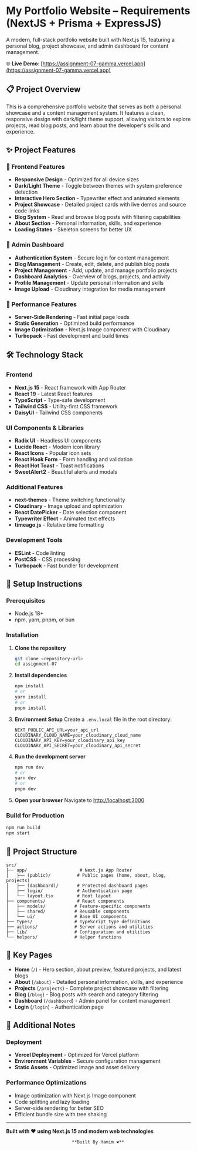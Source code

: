# My Portfolio Website – Requirements (NextJS + Prisma + ExpressJS)

A modern, full-stack portfolio website built with Next.js 15, featuring a personal blog, project showcase, and admin dashboard for content management.

🌐 **Live Demo**: [https://assignment-07-gamma.vercel.app](https://assignment-07-gamma.vercel.app)

## 📋 Project Overview

This is a comprehensive portfolio website that serves as both a personal showcase and a content management system. It features a clean, responsive design with dark/light theme support, allowing visitors to explore projects, read blog posts, and learn about the developer's skills and experience.

## ✨ Project Features

### 🎨 Frontend Features
- **Responsive Design** - Optimized for all device sizes
- **Dark/Light Theme** - Toggle between themes with system preference detection
- **Interactive Hero Section** - Typewriter effect and animated elements
- **Project Showcase** - Detailed project cards with live demos and source code links
- **Blog System** - Read and browse blog posts with filtering capabilities
- **About Section** - Personal information, skills, and experience
- **Loading States** - Skeleton screens for better UX

### 🔐 Admin Dashboard
- **Authentication System** - Secure login for content management
- **Blog Management** - Create, edit, delete, and publish blog posts
- **Project Management** - Add, update, and manage portfolio projects
- **Dashboard Analytics** - Overview of blogs, projects, and activity
- **Profile Management** - Update personal information and skills
- **Image Upload** - Cloudinary integration for media management

### 🚀 Performance Features
- **Server-Side Rendering** - Fast initial page loads
- **Static Generation** - Optimized build performance
- **Image Optimization** - Next.js Image component with Cloudinary
- **Turbopack** - Fast development and build times

## 🛠️ Technology Stack

### Frontend
- **Next.js 15** - React framework with App Router
- **React 19** - Latest React features
- **TypeScript** - Type-safe development
- **Tailwind CSS** - Utility-first CSS framework
- **DaisyUI** - Tailwind CSS components

### UI Components & Libraries
- **Radix UI** - Headless UI components
- **Lucide React** - Modern icon library
- **React Icons** - Popular icon sets
- **React Hook Form** - Form handling and validation
- **React Hot Toast** - Toast notifications
- **SweetAlert2** - Beautiful alerts and modals

### Additional Features
- **next-themes** - Theme switching functionality
- **Cloudinary** - Image upload and optimization
- **React DatePicker** - Date selection component
- **Typewriter Effect** - Animated text effects
- **timeago.js** - Relative time formatting

### Development Tools
- **ESLint** - Code linting
- **PostCSS** - CSS processing
- **Turbopack** - Fast bundler for development

## 🚀 Setup Instructions

### Prerequisites
- Node.js 18+
- npm, yarn, pnpm, or bun

### Installation

1. **Clone the repository**
   ```bash
   git clone <repository-url>
   cd assignment-07
   ```

2. **Install dependencies**
   ```bash
   npm install
   # or
   yarn install
   # or
   pnpm install
   ```

3. **Environment Setup**
   Create a `.env.local` file in the root directory:
   ```env
   NEXT_PUBLIC_API_URL=your_api_url
   CLOUDINARY_CLOUD_NAME=your_cloudinary_cloud_name
   CLOUDINARY_API_KEY=your_cloudinary_api_key
   CLOUDINARY_API_SECRET=your_cloudinary_api_secret
   ```

4. **Run the development server**
   ```bash
   npm run dev
   # or
   yarn dev
   # or
   pnpm dev
   ```

5. **Open your browser**
   Navigate to [http://localhost:3000](http://localhost:3000)

### Build for Production

```bash
npm run build
npm start
```

## 📁 Project Structure

```
src/
├── app/                    # Next.js App Router
│   ├── (public)/          # Public pages (home, about, blog, projects)
│   ├── (dashboard)/       # Protected dashboard pages
│   ├── login/             # Authentication page
│   └── layout.tsx         # Root layout
├── components/            # React components
│   ├── models/           # Feature-specific components
│   ├── shared/           # Reusable components
│   └── ui/               # Base UI components
├── types/                # TypeScript type definitions
├── actions/              # Server actions and utilities
├── lib/                  # Configuration and utilities
└── helpers/              # Helper functions
```

## 🌟 Key Pages

- **Home** (`/`) - Hero section, about preview, featured projects, and latest blogs
- **About** (`/about`) - Detailed personal information, skills, and experience
- **Projects** (`/projects`) - Complete project showcase with filtering
- **Blog** (`/blog`) - Blog posts with search and category filtering
- **Dashboard** (`/dashboard`) - Admin panel for content management
- **Login** (`/login`) - Authentication page

## 📝 Additional Notes

### Deployment
- **Vercel Deployment** - Optimized for Vercel platform
- **Environment Variables** - Secure configuration management
- **Static Assets** - Optimized image and asset delivery

### Performance Optimizations
- Image optimization with Next.js Image component
- Code splitting and lazy loading
- Server-side rendering for better SEO
- Efficient bundle size with tree shaking

---

**Built with ❤️ using Next.js 15 and modern web technologies**

                             **Built By Hamim ❤️**



